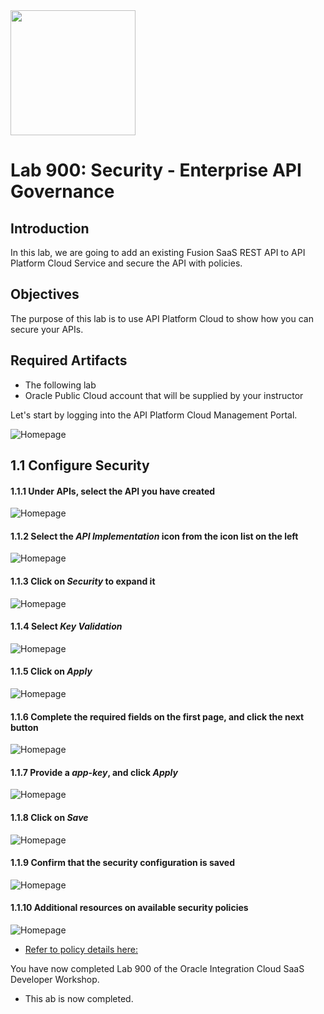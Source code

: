 

<img class="float-right" src="images/j2c-logo.png" width="200">

# Lab 900: Security - Enterprise API Governance


## Introduction

In this lab, we are going to add an existing Fusion SaaS REST API to API Platform Cloud Service and secure the API with policies.


## Objectives
The purpose of this lab is to use API Platform Cloud to show how you can secure your APIs.


## Required Artifacts

- The following lab
- Oracle Public Cloud account that will be supplied by your instructor


Let's start by logging into the API Platform Cloud Management Portal.

![Homepage](images/900/image900.png) 


## 1.1 Configure Security

#### 1.1.1 Under APIs, select the API you have created
![Homepage](images/900/image901.png)

#### 1.1.2 Select the **_API Implementation_** icon from the icon list on the left
![Homepage](images/900/image902.png)

#### 1.1.3 Click on **_Security_** to expand it 
![Homepage](images/900/image903.png)

#### 1.1.4 Select **_Key Validation_**
![Homepage](images/900/image904.png)

#### 1.1.5 Click on **_Apply_**
![Homepage](images/900/image905.png)

#### 1.1.6  Complete the required fields on the first page, and click the next button
![Homepage](images/900/image906.png)

#### 1.1.7 Provide a **_app-key_**, and click **_Apply_**
![Homepage](images/900/image907.png)

#### 1.1.8 Click on **_Save_**
![Homepage](images/900/image908.png)


#### 1.1.9 Confirm that the security configuration is saved
![Homepage](images/900/image909.png)

#### 1.1.10 Additional resources on available security policies
![Homepage](images/900/image910.png)

- [Refer to policy details here: ](https://docs.oracle.com/en/cloud/paas/api-platform-cloud/apfad/implement-apis.html#GUID-1EE65B88-5050-4AFE-8F53-4B256D4E2AA3)

You have now completed Lab 900 of the Oracle Integration Cloud SaaS Developer Workshop.

- This ab is now completed.

